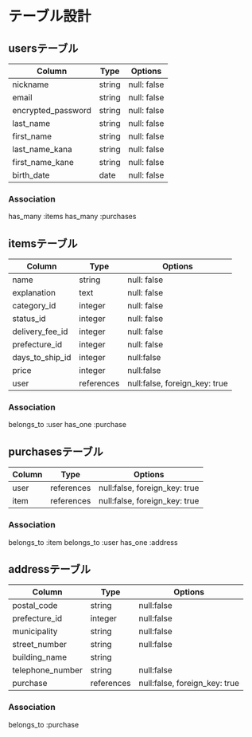 # テーブル設計

## usersテーブル

|     Column         |  Type  |  Options    |
|--------------------|--------|-------------|
| nickname           | string | null: false |
| email              | string | null: false |
| encrypted_password | string | null: false |
| last_name          | string | null: false |
| first_name         | string | null: false |
| last_name_kana     | string | null: false |
| first_name_kane    | string | null: false |
| birth_date         | date   | null: false |


### Association
has_many :items
has_many :purchases


## itemsテーブル

|      Column        |    Type    |      Options                  |
|--------------------|------------|-------------------------------|
| name               | string     | null: false                   |
| explanation        | text       | null: false                   |
| category_id        | integer    | null: false                   |
| status_id          | integer    | null: false                   |
| delivery_fee_id    | integer    | null: false                   |
| prefecture_id      | integer    | null: false                   |
| days_to_ship_id    | integer    | null:false                    | 
| price              | integer    | null:false                    | 
| user               | references | null:false, foreign_key: true |


### Association
belongs_to :user
has_one :purchase


## purchasesテーブル

|   Column   |    Type    |          Options              |
|------------|------------|-------------------------------|
| user       | references | null:false, foreign_key: true |
| item       | references | null:false, foreign_key: true |



### Association
belongs_to :item
belongs_to :user
has_one :address

## addressテーブル

|    Column        |    Type    |          Options             |
|------------------|------------|------------------------------|
| postal_code      | string     | null:false                   |
| prefecture_id    | integer    | null:false                   |
| municipality     | string     | null:false                   |
| street_number    | string     | null:false                   |
| building_name    | string     |                              |
| telephone_number | string     | null:false                   |
| purchase         | references | null:false, foreign_key: true|


### Association
belongs_to :purchase
